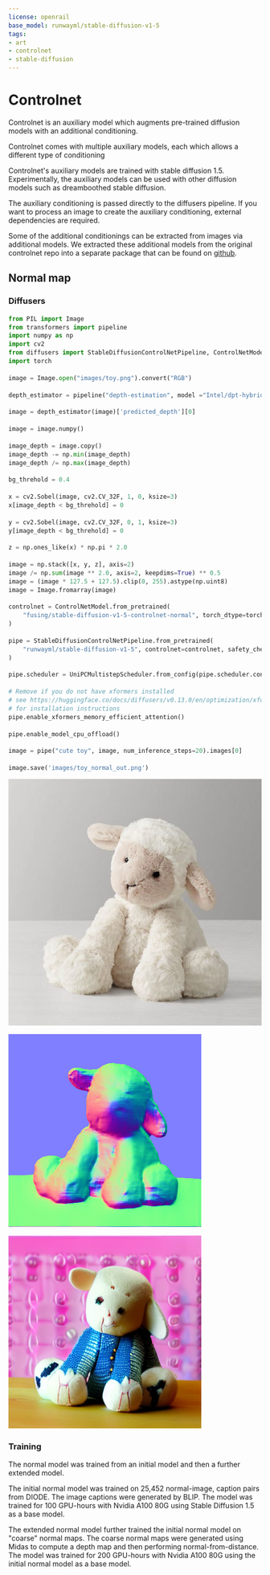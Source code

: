 ```yaml
---
license: openrail
base_model: runwayml/stable-diffusion-v1-5
tags:
- art
- controlnet
- stable-diffusion
---
```


# Controlnet

Controlnet is an auxiliary model which augments pre-trained diffusion models with an additional conditioning.

Controlnet comes with multiple auxiliary models, each which allows a different type of conditioning

Controlnet's auxiliary models are trained with stable diffusion 1.5. Experimentally, the auxiliary models can be used with other diffusion models such as dreamboothed stable diffusion.

The auxiliary conditioning is passed directly to the diffusers pipeline. If you want to process an image to create the auxiliary conditioning, external dependencies are required.

Some of the additional conditionings can be extracted from images via additional models. We extracted these
additional models from the original controlnet repo into a separate package that can be found on [github](https://github.com/patrickvonplaten/controlnet_aux.git).

## Normal map

### Diffusers

```py
from PIL import Image
from transformers import pipeline
import numpy as np
import cv2
from diffusers import StableDiffusionControlNetPipeline, ControlNetModel, UniPCMultistepScheduler
import torch

image = Image.open("images/toy.png").convert("RGB")

depth_estimator = pipeline("depth-estimation", model ="Intel/dpt-hybrid-midas" )

image = depth_estimator(image)['predicted_depth'][0]

image = image.numpy()

image_depth = image.copy()
image_depth -= np.min(image_depth)
image_depth /= np.max(image_depth)

bg_threhold = 0.4

x = cv2.Sobel(image, cv2.CV_32F, 1, 0, ksize=3)
x[image_depth < bg_threhold] = 0

y = cv2.Sobel(image, cv2.CV_32F, 0, 1, ksize=3)
y[image_depth < bg_threhold] = 0

z = np.ones_like(x) * np.pi * 2.0

image = np.stack([x, y, z], axis=2)
image /= np.sum(image ** 2.0, axis=2, keepdims=True) ** 0.5
image = (image * 127.5 + 127.5).clip(0, 255).astype(np.uint8)
image = Image.fromarray(image)

controlnet = ControlNetModel.from_pretrained(
    "fusing/stable-diffusion-v1-5-controlnet-normal", torch_dtype=torch.float16
)

pipe = StableDiffusionControlNetPipeline.from_pretrained(
    "runwayml/stable-diffusion-v1-5", controlnet=controlnet, safety_checker=None, torch_dtype=torch.float16
)

pipe.scheduler = UniPCMultistepScheduler.from_config(pipe.scheduler.config)

# Remove if you do not have xformers installed
# see https://huggingface.co/docs/diffusers/v0.13.0/en/optimization/xformers#installing-xformers
# for installation instructions
pipe.enable_xformers_memory_efficient_attention()

pipe.enable_model_cpu_offload()

image = pipe("cute toy", image, num_inference_steps=20).images[0]

image.save('images/toy_normal_out.png')
```

![toy](./images/toy.png)

![toy_normal](./images/toy_normal.png)

![toy_normal_out](./images/toy_normal_out.png)

### Training

The normal model was trained from an initial model and then a further extended model.

The initial normal model was trained on 25,452 normal-image, caption pairs from DIODE. The image captions were generated by BLIP. The model was trained for 100 GPU-hours with Nvidia A100 80G using Stable Diffusion 1.5 as a base model.

The extended normal model further trained the initial normal model on "coarse" normal maps. The coarse normal maps were generated using Midas to compute a depth map and then performing normal-from-distance. The model was trained for 200 GPU-hours with Nvidia A100 80G using the initial normal model as a base model.
